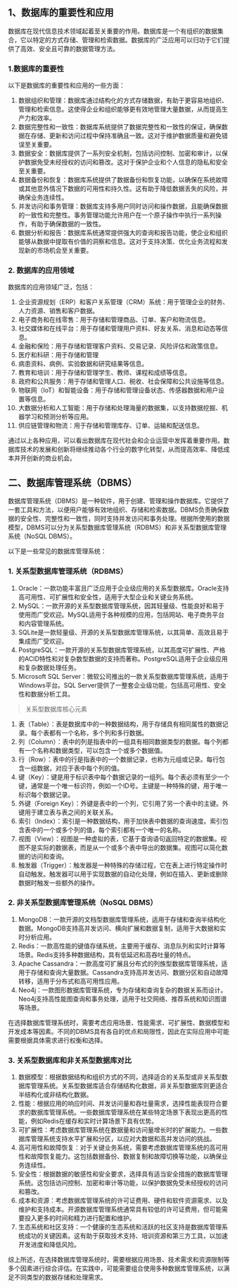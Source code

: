 ## 1、数据库的重要性和应用

数据库在现代信息技术领域起着至关重要的作用。数据库是一个有组织的数据集合，它以特定的方式存储、管理和检索数据。数据库的广泛应用可以归功于它们提供了高效、安全且可靠的数据管理方法。

### 1.数据库的重要性

以下是数据库的重要性和应用的一些方面：

1. 数据组织和管理：数据库通过结构化的方式存储数据，有助于更容易地组织、管理和检索信息。这使得企业和组织能够更有效地管理大量数据，从而提高生产力和效率。
2. 数据完整性和一致性：数据库系统提供了数据完整性和一致性的保证，确保数据在存储、更新和访问过程中保持准确且一致。这对于维护数据质量和避免错误至关重要。
3. 数据安全：数据库提供了一系列安全机制，包括访问控制、加密和审计，以保护数据免受未经授权的访问和篡改。这对于保护企业和个人信息的隐私和安全至关重要。
4. 数据备份和恢复：数据库系统提供了数据备份和恢复功能，以确保在系统故障或其他意外情况下数据的可用性和持久性。这有助于降低数据丢失的风险，并确保业务连续性。
5. 并发访问和事务管理：数据库支持多用户同时访问和操作数据，且能确保数据的一致性和完整性。事务管理功能允许用户在一个原子操作中执行一系列操作，有助于确保数据的一致性。
6. 数据分析和报告：数据库系统通常提供强大的查询和报告功能，使企业和组织能够从数据中提取有价值的洞察和信息。这对于支持决策、优化业务流程和发现新的市场机会至关重要。

### 2. 数据库的应用领域

数据库的应用领域广泛，包括：

1. 企业资源规划（ERP）和客户关系管理（CRM）系统：用于管理企业的财务、人力资源、销售和客户数据。
2. 电子商务和在线零售：用于存储和管理商品、订单、客户和物流信息。
3. 社交媒体和在线平台：用于存储和管理用户资料、好友关系、消息和动态等信息。
4. 金融和保险：用于存储和管理客户资料、交易记录、风险评估和政策信息。
5. 医疗和科研：用于存储和管理
6. 病患资料、病例、实验数据和研究结果等信息。
7. 教育和培训：用于存储和管理学生、教师、课程和成绩等信息。
8. 政府和公共服务：用于存储和管理人口、税收、社会保障和公共设施等信息。
9. 物联网（IoT）和智能设备：用于存储和管理设备状态、传感器数据和用户设置等信息。
10. 大数据分析和人工智能：用于存储和处理海量的数据集，以支持数据挖掘、机器学习和预测分析等应用。
11. 供应链管理和物流：用于存储和管理库存、订单、运输和配送信息。

通过以上各种应用，可以看出数据库在现代社会和企业运营中发挥着重要作用。数据库技术的发展和创新将继续推动各个行业的数字化转型，从而提高效率、降低成本并开创新的商业机会。

## 二、数据库管理系统（DBMS）

数据库管理系统（DBMS）是一种软件，用于创建、管理和操作数据库。它提供了一套工具和方法，以便用户能够有效地组织、存储和检索数据。DBMS负责确保数据的安全性、完整性和一致性，同时支持并发访问和事务处理。根据所使用的数据模型，DBMS可以分为关系型数据库管理系统（RDBMS）和非关系型数据库管理系统（NoSQL DBMS）。

以下是一些常见的数据库管理系统：

### 1. 关系型数据库管理系统（RDBMS）

1. Oracle：一款功能丰富且广泛应用于企业级应用的关系型数据库。Oracle支持高可用性、可扩展性和安全性，适用于大型企业和关键业务系统。
2. MySQL：一款开源的关系型数据库管理系统，因其轻量级、性能良好和易于使用而广受欢迎。MySQL适用于各种规模的应用，包括网站、电子商务平台和内容管理系统。
3. SQLite是一款轻量级、开源的关系型数据库管理系统，以其简单、高效且易于集成而广受欢迎。
4. PostgreSQL：一款开源的关系型数据库管理系统，以其高度可扩展性、严格的ACID特性和对复杂数型数据的支持而著称。PostgreSQL适用于企业级应用和复杂数据处理任务。
5. Microsoft SQL Server：微软公司推出的一款关系型数据库管理系统，适用于Windows平台。SQL Server提供了一整套企业级功能，包括高可用性、安全性和数据分析工具。

> 关系型数据库核心元素

1. 表（Table）：表是数据库中的一种数据结构，用于存储具有相同属性的数据记录。每个表都有一个名称，多个列和多行数据。
2. 列（Column）：表中的列是指表中的一组具有相同数据类型的数据。每个列都有一个名称和数据类型，可以包含一个或多个数据值。
3. 行（Row）：表中的行是指表中的一个数据记录，也称为元组或记录。每行包含一组数据，对应于表中每个列的值。
4. 键（Key）：键是用于标识表中每个数据记录的一组列。每个表必须有至少一个键，通常是一个唯一标识符，例如一个ID号。主键是一种特殊的键，用于唯一标识每个数据记录。
5. 外键（Foreign Key）：外键是表中的一个列，它引用了另一个表中的主键。外键用于建立表与表之间的关联关系。
6. 索引（Index）：索引是一种数据结构，用于加快表中数据的查询速度。索引包含表中的一个或多个列的值，每个索引都有一个唯一的名称。
7. 视图（View）：视图是一种虚拟的表，它基于查询语句返回特定的数据集。视图不是实际的数据表，而是从一个或多个表中导出的数据集。视图可以简化数据的访问和查询。
8. 触发器（Trigger）：触发器是一种特殊的存储过程，它在表上进行特定操作时自动触发。触发器可以用于实现数据的自动化处理，例如在插入、更新或删除数据时触发一些额外的操作。

### 2. 非关系型数据库管理系统（NoSQL DBMS）

1. MongoDB：一款开源的文档型数据库管理系统，适用于存储和查询半结构化数据。MongoDB支持高并发访问、横向扩展和数据复制，适用于大数据和实时分析应用。
2. Redis：一款高性能的键值存储系统，主要用于缓存、消息队列和实时计算等场景。Redis支持多种数据结构，具有低延迟和高吞吐量的特点。
3. Apache Cassandra：一款高度可扩展且分布式的列族型数据库管理系统，适用于存储和查询大量数据。Cassandra支持高并发访问、数据分区和自动故障转移，适用于分布式和高可用性应用。
4. Neo4j：一款图形数据库管理系统，专为存储和查询复杂的数据关系而设计。Neo4j支持高性能图查询和事务处理，适用于社交网络、推荐系统和知识图谱等场景。

在选择数据库管理系统时，需要考虑应用场景、性能需求、可扩展性、数据模型和开发成本等因素。不同的DBMS具有各自的优点和局限性，因此在实际应用中可能需要根据具体需求进行权衡和选择。

### 3. 关系型数据库和非关系型数据库对比

1. 数据模型：根据数据结构和组织方式的不同，选择适合的关系型或非关系型数据库管理系统。关系型数据库适合存储结构化数据，非关系型数据库则更适合半结构化或非结构化数据。
2. 性能：根据应用的响应时间、并发访问量和吞吐量需求，选择性能表现符合要求的数据库管理系统。一些数据库管理系统在某些特定场景下表现出更高的性能，例如Redis在缓存和实时计算场景下具有优势。
3. 可扩展性：考虑数据库管理系统在数据量和访问量增长时的扩展能力。一些数据库管理系统支持水平扩展和分区，以应对大数据和高并发访问的挑战。
4. 高可用性和故障恢复：对于关键业务系统，需要考虑数据库管理系统的高可用性和故障恢复能力。这包括数据备份、数据复制和故障切换等功能，以确保业务连续性。
5. 安全性：根据数据的敏感性和安全要求，选择具有适当安全措施的数据库管理系统。这包括访问控制、加密和审计等功能，以保护数据免受未经授权的访问和篡改。
6. 成本和资源：考虑数据库管理系统的许可证费用、硬件和软件资源需求、以及维护和支持成本。开源数据库管理系统通常具有较低的许可证费用，但可能需要投入更多的时间和精力进行配置和维护。
7. 生态系统和社区支持：一个健康的生态系统和活跃的社区支持是数据库管理系统成功的关键因素。这有助于获取技术支持、培训资源和第三方工具，以加速开发进度和降低风险。

综上所述，在选择数据库管理系统时，需要根据应用场景、技术需求和资源限制等多个因素进行综合评估。在实践中，可能需要组合使用多种数据库管理系统，以满足不同类型的数据存储和处理需求。